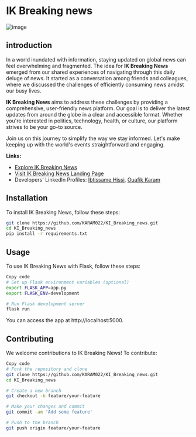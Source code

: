 # IK Breaking news

![image](https://github.com/KARAM022/KI_Breaking_news/assets/126792233/2846ec6d-fea4-434d-843e-e482e21bd811)

## introduction

In a world inundated with information, staying updated on global news can feel overwhelming and fragmented. The idea for **IK Breaking News** emerged from our shared experiences of navigating through this daily deluge of news. It started as a conversation among friends and colleagues, where we discussed the challenges of efficiently consuming news amidst our busy lives.

**IK Breaking News** aims to address these challenges by providing a comprehensive, user-friendly news platform. Our goal is to deliver the latest updates from around the globe in a clear and accessible format. Whether you're interested in politics, technology, health, or culture, our platform strives to be your go-to source.

Join us on this journey to simplify the way we stay informed. Let's make keeping up with the world's events straightforward and engaging.

**Links:**
- [Explore IK Breaking News](https://karam022.pythonanywhere.com)
- [Visit IK Breaking News Landing Page](http://testoooooonjnix.great-site.net/?i=2#intro)
- Developers' LinkedIn Profiles: [Ibtissame Hissi](https://www.linkedin.com/in/ibtissame-hissi-a36098150/), [Ouafik Karam](https://www.linkedin.com/in/karam-ouafik-67b040279)

## Installation

To install IK Breaking News, follow these steps:

```bash
git clone https://github.com/KARAM022/KI_Breaking_news.git
cd KI_Breaking_news
pip install -r requirements.txt
```

## Usage

To use IK Breaking News with Flask, follow these steps:

```bash
Copy code
# Set up Flask environment variables (optional)
export FLASK_APP=app.py
export FLASK_ENV=development

# Run Flask development server
flask run
```
You can access the app at http://localhost:5000.

## Contributing

We welcome contributions to IK Breaking News! To contribute:

```bash
Copy code
# Fork the repository and clone
git clone https://github.com/KARAM022/KI_Breaking_news.git
cd KI_Breaking_news

# Create a new branch
git checkout -b feature/your-feature

# Make your changes and commit
git commit -am 'Add some feature'

# Push to the branch
git push origin feature/your-feature
```
